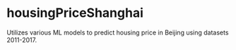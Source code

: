 # housingPriceShanghai
Utilizes various ML models to predict housing price in Beijing using datasets 2011-2017. 
